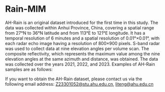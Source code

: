 # Rain-MIM
AH-Rain is an original dataset introduced for the first time in this study. The data was collected within Anhui Province, China, covering a spatial range from 27°N to 36°N latitude and from 113°E to 121°E longitude. It has a temporal resolution of 6 minutes and a spatial resolution of 0.01°×0.01°, with each radar echo image having a resolution of 800×900 pixels. S-band radar was used to collect data at nine elevation angles per volume scan. The composite reflectivity, which represents the maximum value among the nine elevation angles at the same azimuth and distance, was obtained. The data was collected over the years 2021, 2022, and 2023. Examples of AH-Rain samples are as follows:


If you want to obtain the AH-Rain dataset, please contact us via the following email address:
Z23301052@stu.ahu.edu.cn, liteng@ahu.edu.cn
